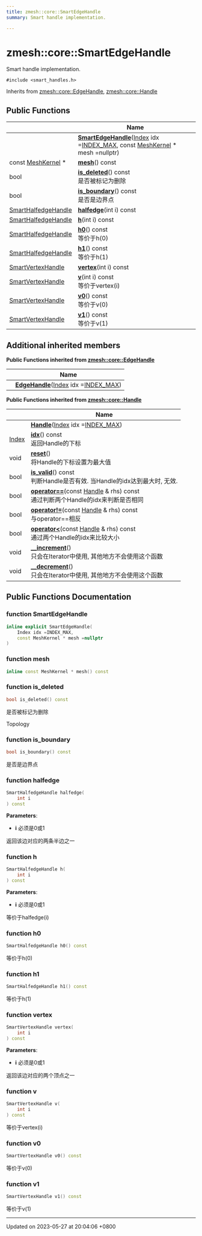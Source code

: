 ```yaml
---
title: zmesh::core::SmartEdgeHandle
summary: Smart handle implementation. 

---
```


# zmesh::core::SmartEdgeHandle



Smart handle implementation. 


`#include <smart_handles.h>`

Inherits from [zmesh::core::EdgeHandle](Classes/classzmesh_1_1core_1_1_edge_handle.md), [zmesh::core::Handle](Classes/classzmesh_1_1core_1_1_handle.md)

## Public Functions

|                | Name           |
| -------------- | -------------- |
| | **[SmartEdgeHandle](Classes/classzmesh_1_1core_1_1_smart_edge_handle.md#function-smartedgehandle)**([Index](Namespaces/namespacezmesh_1_1core.md#using-index) idx =[INDEX_MAX](Namespaces/namespacezmesh_1_1core.md#variable-index-max), const [MeshKernel](Classes/classzmesh_1_1core_1_1_mesh_kernel.md) * mesh =nullptr) |
| const [MeshKernel](Classes/classzmesh_1_1core_1_1_mesh_kernel.md) * | **[mesh](Classes/classzmesh_1_1core_1_1_smart_edge_handle.md#function-mesh)**() const |
| bool | **[is_deleted](Classes/classzmesh_1_1core_1_1_smart_edge_handle.md#function-is-deleted)**() const<br>是否被标记为删除  |
| bool | **[is_boundary](Classes/classzmesh_1_1core_1_1_smart_edge_handle.md#function-is-boundary)**() const<br>是否是边界点  |
| [SmartHalfedgeHandle](Classes/classzmesh_1_1core_1_1_smart_halfedge_handle.md) | **[halfedge](Classes/classzmesh_1_1core_1_1_smart_edge_handle.md#function-halfedge)**(int i) const |
| [SmartHalfedgeHandle](Classes/classzmesh_1_1core_1_1_smart_halfedge_handle.md) | **[h](Classes/classzmesh_1_1core_1_1_smart_edge_handle.md#function-h)**(int i) const |
| [SmartHalfedgeHandle](Classes/classzmesh_1_1core_1_1_smart_halfedge_handle.md) | **[h0](Classes/classzmesh_1_1core_1_1_smart_edge_handle.md#function-h0)**() const<br>等价于h(0)  |
| [SmartHalfedgeHandle](Classes/classzmesh_1_1core_1_1_smart_halfedge_handle.md) | **[h1](Classes/classzmesh_1_1core_1_1_smart_edge_handle.md#function-h1)**() const<br>等价于h(1)  |
| [SmartVertexHandle](Classes/classzmesh_1_1core_1_1_smart_vertex_handle.md) | **[vertex](Classes/classzmesh_1_1core_1_1_smart_edge_handle.md#function-vertex)**(int i) const |
| [SmartVertexHandle](Classes/classzmesh_1_1core_1_1_smart_vertex_handle.md) | **[v](Classes/classzmesh_1_1core_1_1_smart_edge_handle.md#function-v)**(int i) const<br>等价于vertex(i)  |
| [SmartVertexHandle](Classes/classzmesh_1_1core_1_1_smart_vertex_handle.md) | **[v0](Classes/classzmesh_1_1core_1_1_smart_edge_handle.md#function-v0)**() const<br>等价于v(0)  |
| [SmartVertexHandle](Classes/classzmesh_1_1core_1_1_smart_vertex_handle.md) | **[v1](Classes/classzmesh_1_1core_1_1_smart_edge_handle.md#function-v1)**() const<br>等价于v(1)  |

## Additional inherited members

**Public Functions inherited from [zmesh::core::EdgeHandle](Classes/classzmesh_1_1core_1_1_edge_handle.md)**

|                | Name           |
| -------------- | -------------- |
| | **[EdgeHandle](Classes/classzmesh_1_1core_1_1_edge_handle.md#function-edgehandle)**([Index](Namespaces/namespacezmesh_1_1core.md#using-index) idx =[INDEX_MAX](Namespaces/namespacezmesh_1_1core.md#variable-index-max)) |

**Public Functions inherited from [zmesh::core::Handle](Classes/classzmesh_1_1core_1_1_handle.md)**

|                | Name           |
| -------------- | -------------- |
| | **[Handle](Classes/classzmesh_1_1core_1_1_handle.md#function-handle)**([Index](Namespaces/namespacezmesh_1_1core.md#using-index) idx =[INDEX_MAX](Namespaces/namespacezmesh_1_1core.md#variable-index-max)) |
| [Index](Namespaces/namespacezmesh_1_1core.md#using-index) | **[idx](Classes/classzmesh_1_1core_1_1_handle.md#function-idx)**() const<br>返回Handle的下标  |
| void | **[reset](Classes/classzmesh_1_1core_1_1_handle.md#function-reset)**()<br>将Handle的下标设置为最大值  |
| bool | **[is_valid](Classes/classzmesh_1_1core_1_1_handle.md#function-is-valid)**() const<br>判断Handle是否有效. 当Handle的idx达到最大时, 无效.  |
| bool | **[operator==](Classes/classzmesh_1_1core_1_1_handle.md#function-operator==)**(const [Handle](Classes/classzmesh_1_1core_1_1_handle.md) & rhs) const<br>通过判断两个Handle的idx来判断是否相同  |
| bool | **[operator!=](Classes/classzmesh_1_1core_1_1_handle.md#function-operator!=)**(const [Handle](Classes/classzmesh_1_1core_1_1_handle.md) & rhs) const<br>与operator==相反  |
| bool | **[operator<](Classes/classzmesh_1_1core_1_1_handle.md#function-operator<)**(const [Handle](Classes/classzmesh_1_1core_1_1_handle.md) & rhs) const<br>通过两个Handle的idx来比较大小  |
| void | **[__increment](Classes/classzmesh_1_1core_1_1_handle.md#function---increment)**()<br>只会在Iterator中使用, 其他地方不会使用这个函数  |
| void | **[__decrement](Classes/classzmesh_1_1core_1_1_handle.md#function---decrement)**()<br>只会在Iterator中使用, 其他地方不会使用这个函数  |


## Public Functions Documentation

### function SmartEdgeHandle

```cpp
inline explicit SmartEdgeHandle(
    Index idx =INDEX_MAX,
    const MeshKernel * mesh =nullptr
)
```


### function mesh

```cpp
inline const MeshKernel * mesh() const
```


### function is_deleted

```cpp
bool is_deleted() const
```

是否被标记为删除 

Topology 


### function is_boundary

```cpp
bool is_boundary() const
```

是否是边界点 

### function halfedge

```cpp
SmartHalfedgeHandle halfedge(
    int i
) const
```


**Parameters**: 

  * **i** 必须是0或1 


返回该边对应的两条半边之一 


### function h

```cpp
SmartHalfedgeHandle h(
    int i
) const
```


**Parameters**: 

  * **i** 必须是0或1 


等价于halfedge(i) 


### function h0

```cpp
SmartHalfedgeHandle h0() const
```

等价于h(0) 

### function h1

```cpp
SmartHalfedgeHandle h1() const
```

等价于h(1) 

### function vertex

```cpp
SmartVertexHandle vertex(
    int i
) const
```


**Parameters**: 

  * **i** 必须是0或1 


返回该边对应的两个顶点之一 


### function v

```cpp
SmartVertexHandle v(
    int i
) const
```

等价于vertex(i) 

### function v0

```cpp
SmartVertexHandle v0() const
```

等价于v(0) 

### function v1

```cpp
SmartVertexHandle v1() const
```

等价于v(1) 

-------------------------------

Updated on 2023-05-27 at 20:04:06 +0800